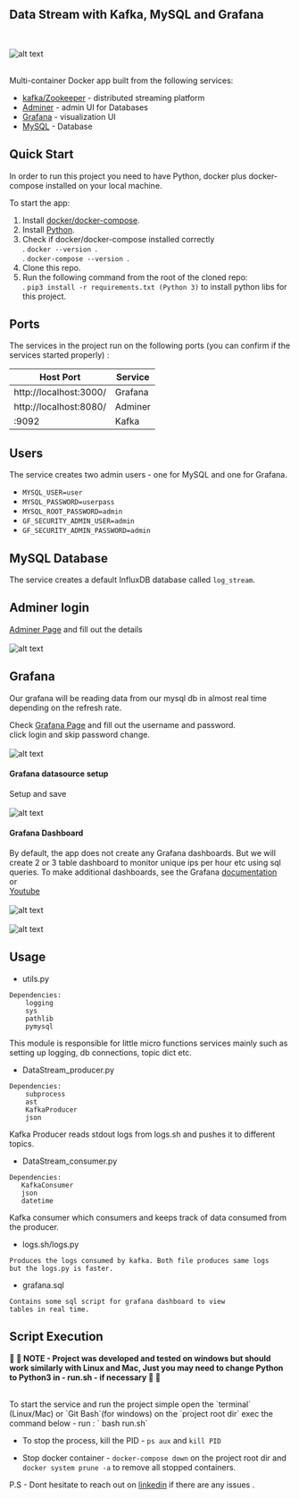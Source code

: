 ## Data Stream with Kafka, MySQL and Grafana
<br>

![alt text](images/sketch.PNG)

<br>
Multi-container Docker app built from the following services:

* [kafka/Zookeeper](https://kafka.apache.org/) - distributed streaming platform
* [Adminer](https://www.adminer.org/) - admin UI for Databases
* [Grafana](https://grafana.com/) - visualization UI
* [MySQL](https://www.mysql.com/) - Database


## Quick Start
In order to run this project you need to have Python, docker plus docker-compose installed
on your local machine.

To start the app:

1. Install [docker/docker-compose](https://docs.docker.com/compose/install/).
1. Install [Python](https://www.python.org/downloads/).
1. Check if docker/docker-compose installed correctly
    <br />. ```docker --version ```.
    <br />. ```docker-compose --version ```.
1. Clone this repo.
1. Run the following command from the root of the cloned repo:
     <br /> . ```pip3 install -r requirements.txt (Python 3)``` to install python libs 
     for this project.


## Ports
The services in the project run on the following ports 
(you can confirm if the services started properly) :

Host Port | Service
------------ | -------------
| http://localhost:3000/      | Grafana       |
|http://localhost:8080/       | Adminer       | 
|:9092       | Kafka         | 

## Users

The service creates two admin users - one for MySQL and one for Grafana. 

- `MYSQL_USER=user`
- `MYSQL_PASSWORD=userpass`
- `MYSQL_ROOT_PASSWORD=admin`
- `GF_SECURITY_ADMIN_USER=admin`
- `GF_SECURITY_ADMIN_PASSWORD=admin`

## MySQL Database
The service creates a default InfluxDB database called `log_stream`.

## Adminer login
[Adminer Page](http://localhost:8080/ ) and fill out the details
<br> 
<br> ![alt text](images/db_login.PNG)


## Grafana
Our grafana will be reading data from our mysql db in almost real time depending on the
refresh rate.

Check  [Grafana Page](http://localhost:3000/ ) and fill out the username and password.
<br> click login and skip password change.
<br>
<br>![alt text](images/grafana_login.PNG)
<br>
#### Grafana datasource setup
Setup and save
<br>
<br>![alt text](images/datasource.PNG)
<br>

#### Grafana Dashboard
By default, the app does not create any Grafana dashboards. But we will create
2 or 3 table dashboard to monitor unique ips per hour etc using sql queries.
To make additional dashboards, see the Grafana 
[documentation](https://grafana.com/docs/grafana/latest/features/datasources/mysql/#time-series-queries)
<br>or<br>
[Youtube](https://www.youtube.com/watch?v=4qpI4T6_bUw&fbclid=IwAR3Qx-1hyKk3WQXNzywswMFT22aFquRyKzA227ykxJdNhh___-we0FkduEg)
<br>
<br>![alt text](images/dashboard1.PNG)
<br>
<br>![alt text](images/dashboard3.PNG)



## Usage


* utils.py
```
Dependencies:
    logging
    sys
    pathlib
    pymysql
```
This module is responsible for little micro functions services mainly 
such as setting up logging, db connections, topic dict etc.

* DataStream_producer.py
```
Dependencies:
    subprocess
    ast
    KafkaProducer
    json
```
Kafka Producer reads stdout logs from logs.sh and pushes it to different topics.

* DataStream_consumer.py
```
Dependencies:
   KafkaConsumer
   json
   datetime
```
Kafka consumer which consumers and keeps track of data consumed from the producer.

* logs.sh/logs.py
```
Produces the logs consumed by kafka. Both file produces same logs
but the logs.py is faster.
```


* grafana.sql
```
Contains some sql script for grafana dashboard to view
tables in real time.
```


## Script Execution
<b> &#x1F499; 💙 NOTE - Project was developed and tested on windows but should work
similarly with Linux and Mac, Just you may need to change Python to Python3 
 in - run.sh - if necessary
&#x1F499; 💙
</b> 

<br>
To start the service and run the project simple open the `terminal` (Linux/Mac) 
or `Git Bash`(for windows) on the `project root dir` exec the command below
- run : ` bash run.sh`

- To stop the process, kill the PID - `ps aux` and `kill PID`

- Stop docker container - `docker-compose down` on the project root dir 
 and `docker system prune -a` to remove all stopped containers.



P.S - Dont hesitate to reach out on [linkedin](https://www.linkedin.com/in/johnleonard-onwuzuruigbo-9a10868a/) if there are any issues .